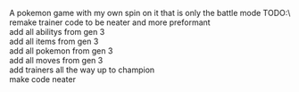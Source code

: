 A pokemon game with my own spin on it that is only the battle mode
TODO:\ 
remake trainer code to be neater and more preformant\
add all abilitys from gen 3\
add all items from gen 3\
add all pokemon from gen 3\
add all moves from gen 3\
add trainers all the way up to champion\
make code neater
